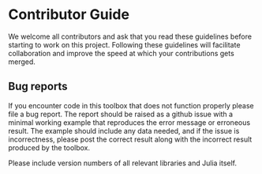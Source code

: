 # Contributor Guide

We welcome all contributors and ask that you read these guidelines before starting to work on this project. Following these guidelines will facilitate collaboration and improve the speed at which your contributions gets merged.

## Bug reports

If you encounter code in this toolbox that does not function properly please file a bug report. The report should be raised as a github issue with a minimal working example that reproduces the error message or erroneous result. The example should include any data needed, and if the issue is incorrectness, please post the correct result along with the incorrect result produced by the toolbox.

Please include version numbers of all relevant libraries and Julia itself.
